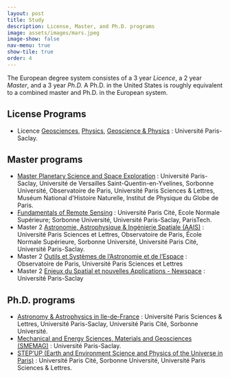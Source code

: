 ```yaml
---
layout: post
title: Study
description: License, Master, and Ph.D. programs
image: assets/images/mars.jpeg
image-show: false
nav-menu: true
show-tile: true
order: 4
---
```


The European degree system consistes of a 3 year *Licence*, a 2 year *Master*, and a 3 year *Ph.D.* A Ph.D. in the United States is roughly equivalent to a combined master and Ph.D. in the European system.

## License Programs
* Licence [Geosciences](https://ecole-universitaire-paris-saclay.fr/formation/licence/sciences-de-la-terre), [Physics](https://ecole-universitaire-paris-saclay.fr/formation/licence/physique), [Geoscience & Physics](https://www.universite-paris-saclay.fr/formation/licence-double-diplome/geosciences-physique-chimie) : Université Paris-Saclay.

## Master programs
* [Master Planetary Science and Space Exploration](https://www.master-planeto.universite-paris-saclay.fr/?lang=en) : Université Paris-Saclay, Université de Versailles Saint-Quentin-en-Yvelines, Sorbonne Université, Observatoire de Paris, Université Paris Sciences & Lettres, Muséum National d'Histoire Naturelle, Institut de Physique du Globe de Paris.
* [Fundamentals of Remote Sensing](http://teledetection.ipgp.fr/mpt/) : Université Paris Cité, Ecole Normale Supérieure; Sorbonne Université, Université Paris-Saclay, ParisTech.
* Master 2 [Astronomie, Astrophysique & Ingénierie Spatiale (AAIS)](http://www2.iap.fr/master2/M2AA/Presentation.html) : Université Paris Sciences et Lettres, Observatoire de Paris, École Normale Supérieure, Sorbonne Université, Université Paris Cité, Université Paris-Saclay.
* Master 2 [Outils et Systèmes de l’Astronomie et de l’Espace](http://ufe.obspm.fr/Master/Master-2-Outils-et-Systemes-de-l-Astronomie-et-de-l-Espace/) : Observatoire de Paris, Université Paris Sciences et Lettres
* Master 2 [Enjeux du Spatial et nouvelles Applications - Newspace](https://www.universite-paris-saclay.fr/formation/master/sciences-de-la-terre-et-des-planetes-environnement/m2-enjeux-du-spatial-et-nouvelles-applications-newspace#presentation) : Université Paris-Saclay

## Ph.D. programs
* [Astronomy & Astrophysics in Ile-de-France](https://ecole-doctorale.obspm.fr) : Université Paris Sciences & Lettres, Université Paris-Saclay, Université Paris Cité, Sorbonne Université.
* [Mechanical and Energy Sciences, Materials and Geosciences (SMEMAG)](https://www.universite-paris-saclay.fr/en/doctoral-schools/mechanical-and-energy-sciences-materials-and-geosciences-smemag) : Université Paris-Saclay.
* [STEP’UP (Earth and Environment Science and Physics of the Universe in Paris)](https://ed560.ed.univ-paris-diderot.fr/en/the-doctoral-school/) : Université Paris Cité, Sorbonne Université, Université Paris Sciences & Lettres.
